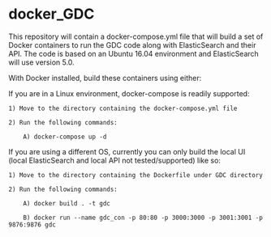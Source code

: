 # docker_GDC

This repository will contain a docker-compose.yml file that will build a set of Docker containers
to run the GDC code along with ElasticSearch and their API. The code is based on an Ubuntu 16.04 
environment and ElasticSearch will use version 5.0.

With Docker installed, build these containers using either:


If you are in a Linux environment, docker-compose is readily supported:

	1) Move to the directory containing the docker-compose.yml file

	2) Run the following commands:

		A) docker-compose up -d


If you are using a different OS, currently you can only build the local UI (local ElasticSearch 
and local API not tested/supported) like so:

	1) Move to the directory containing the Dockerfile under GDC directory

	2) Run the following commands:

		A) docker build . -t gdc

		B) docker run --name gdc_con -p 80:80 -p 3000:3000 -p 3001:3001 -p 9876:9876 gdc
